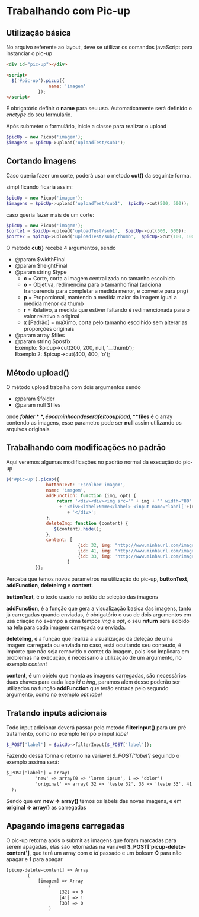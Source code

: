 # Trabalhando com Pic-up

## Utilização básica
No arquivo referente ao layout, deve se utilizar os comandos javaScript para instanciar o pic-up



```html
<div id="pic-up"></div>

<script>
  $('#pic-up').picup({
                name: 'imagem'
            });
</script>
``` 

É obrigatório definir o **name** para seu uso. Automaticamente será definido o *enctype* do seu formulário.


Após submeter o formulário, inicie a classe para realizar o upload
```php
$picUp = new Picup('imagem');
$imagens = $picUp->upload('uploadTest/sub1');
``` 

## Cortando imagens
Caso queria fazer um corte, poderá usar o metodo **cut()** da seguinte forma.

simplificando ficaria assim:
```php
$picUp = new Picup('imagem');
$imagens = $picUp->upload('uploadTest/sub1',  $picUp->cut(500, 500));
``` 

caso queria fazer mais de um corte:
```php
$picUp = new Picup('imagem');
$corte1 = $picUp->upload('uploadTest/sub1',  $picUp->cut(500, 500));
$corte2 = $picUp->upload('uploadTest/sub1/thumb',  $picUp->cut(100, 100));
```
 
O método **cut()** recebe 4 argumentos, sendo
* @param $widthFinal
* @param $heightFinal
* @param string $type
    * **c** = Corte, corta a imagem centralizada no tamanho escolhido 
    * **o** = Objetiva, redimencina para o tamanho final (adciona tranparencia para completar a medida menor, e converte para png)
    * **p** = Proporcional, mantendo a medida maior da imagem igual a medida menor da thumb
    * **r** = Relativo, a medida que estiver faltando é redimencionada para o valor relativo a original
    * **x** [Padrão] = maXimo, corta pelo tamanho escolhido sem alterar as proporções originais
* @param array $files
* @param string $posfix <br>
    Exemplo:  $picup->cut(200, 200, null, '__thumb'); <br>
    Exemplo 2: $picup->cut(400, 400, 'o');

## Método upload()
O método upload trabalha com dois argumentos sendo
* @param $folder
* @param null $files

onde **$folder**, é o caminho onde será feito o upload, **$files** é o array contendo as imagens, esse parametro pode ser **null** assim utilizando os arquivos originais
 
 ## Trabalhando com modificações no padrão
 
 Aqui veremos algumas modificações no padrão normal da execução do pic-up
  ```javascript
  $('#pic-up').picup({
                 buttonText: 'Escolher imagem',
                 name: 'imagem',
                 addFunction: function (img, opt) {
                     return '<div><div><img src="' + img + '" width="80" /></div>'
                      + '<div><label>Nome</label> <input name="label['+(opt != undefined ? opt.id : "" )+']" value="'+(opt != undefined && opt.label != undefined ? opt.label : "" )+'" /></div>'
                         + '</div>';
                 },
                 deleteImg: function (content) {
                    $(content).hide();
                 },
                 content: [
                             {id: 32, img: "http://www.minhaurl.com/imagens/ec193cp84fzbww_1_26296.JPG", label: "teste 32"},
                             {id: 41, img: "http://www.minhaurl.com/imagens/ec193cp84fzbww_1_26296.JPG", label: "teste 41"},
                             {id: 33, img: 'http://www.minhaurl.com/imagens/ec193cp89ruoww_1_72676.jpg', label: "teste 33"}
                         ]
             });
```

Perceba que temos novos parametros na utilização do pic-up, **buttonText**, **addFunction**, **deleteImg** e **content**.

**buttonText**, é o texto usado no botão de seleção das imagens

**addFunction**, é a função que gera a visualização basica das imagens, tanto já carregadas quando enviadas, é obrigatório o uso de dois argumentos em usa criação no exempo a cima tempos *img* e *opt*, o seu **return** sera exibido na tela para cada imagem carregada ou enviada.

**deleteImg**, é a função que realiza a visualização da deleção de uma imagem carregada ou enviada no caso, está ocultando seu conteudo, é importe que não seja removido o contet da imagem, pois isso implicara em problemas na execução, é necessario a utilização de um argumento, no exemplo *content*

**content**, é um objeto que monta as imagens carregadas, são necessários duas chaves para cada laço *id* e *img*, paramos além desse poderão ser utilizados na função **addFunction** que terão entrada pelo segundo argumento, como no exemplo *opt.label*

 ## Tratando inputs adicionais
 Todo input adicionar deverá passar pelo metodo **filterInput()** para um pré tratamento, como no exemplo tempo o input *label*
 
 ```php
 $_POST['label'] = $picUp->filterInput($_POST['label']);
 ```
 
 Fazendo dessa forma o retorno na variavel *$_POST['label']* seguindo o exemplo assima será:
  
 ```txt
 $_POST['label'] = array(
            'new' => array(0 => 'lorem ipsum', 1 => 'dolor')
            'original' => array( 32 => 'teste 32', 33 => 'teste 33', 41 => 'teste 41')
   );
 ```
 
Sendo que em **new => array()** temos os labels das novas imagens, e em **original => array()** as carregadas
 
 ## Apagando imagens carregadas
O pic-up retorna após o submit as imagens que foram marcadas para serem apagadas, elas são retornadas na variavel **$_POST['picup-delete-content']**, que terá um array com o *id* passado e um boleam **0** para não apagar e **1** para apagar

```txt
[picup-delete-content] => Array
        (
            [imagem] => Array
                (
                    [32] => 0
                    [41] => 1
                    [33] => 0
                )
```
